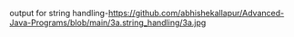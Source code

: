 output for string handling-https://github.com/abhishekallapur/Advanced-Java-Programs/blob/main/3a.string_handling/3a.jpg
